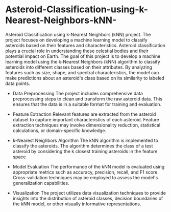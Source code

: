 # Asteroid-Classification-using-k-Nearest-Neighbors-kNN-
Asteroid Classification using k-Nearest Neighbors (kNN) project. The project focuses on developing a machine learning model to classify asteroids based on their features and characteristics.
Asteroid classification plays a crucial role in understanding these celestial bodies and their potential impact on Earth. The goal of this project is to develop a machine learning model using the k-Nearest Neighbors (kNN) algorithm to classify asteroids into different classes based on their attributes. By analyzing features such as size, shape, and spectral characteristics, the model can make predictions about an asteroid's class based on its similarity to labeled data points.

- Data Preprocessing
The project includes comprehensive data preprocessing steps to clean and transform the raw asteroid data. This ensures that the data is in a suitable format for training and evaluation.

- Feature Extraction
Relevant features are extracted from the asteroid dataset to capture important characteristics of each asteroid. Feature extraction techniques may involve dimensionality reduction, statistical calculations, or domain-specific knowledge.

- k-Nearest Neighbors Algorithm
The kNN algorithm is implemented to classify the asteroids. The algorithm determines the class of a test asteroid by considering the k closest training asteroids in the feature space

- Model Evaluation
The performance of the kNN model is evaluated using appropriate metrics such as accuracy, precision, recall, and F1 score. Cross-validation techniques may be employed to assess the model's generalization capabilities.

- Visualization
The project utilizes data visualization techniques to provide insights into the distribution of asteroid classes, decision boundaries of the kNN model, or other visually informative representations.
